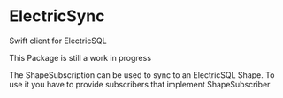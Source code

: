 # ElectricSync

Swift client for ElectricSQL

This Package is still a work in progress

The ShapeSubscription can be used to sync to an ElectricSQL Shape. To use it you have to provide subscribers that implement ShapeSubscriber
